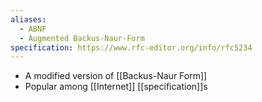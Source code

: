 ```yaml
---
aliases:
  - ABNF
  - Augmented Backus-Naur-Form
specification: https://www.rfc-editor.org/info/rfc5234
---
```

- A modified version of [[Backus-Naur Form]]
- Popular among [[Internet]] [[specification]]s